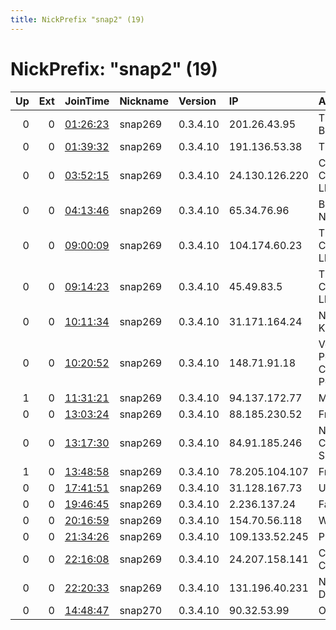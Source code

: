 ```yaml
---
title: NickPrefix "snap2" (19)
---
```


# NickPrefix: "snap2" (19)

|   Up |   Ext | JoinTime                                                                                            | Nickname   | Version   | IP             | AS                                       | CC   |   ORp |   Dirp | OS    | Contact   |   eFamMembers |
|-----:|------:|:----------------------------------------------------------------------------------------------------|:-----------|:----------|:---------------|:-----------------------------------------|:-----|------:|-------:|:------|:----------|--------------:|
|    0 |     0 | [01:26:23](https://metrics.torproject.org/rs.html#details/2210E921A6E7D70D0587F537F2018B5CEF1BD845) | snap269    | 0.3.4.10  | 201.26.43.95   | TELEFu00D4NICA BRASIL S.A                | br   | 36871 |      0 | Linux | None      |             1 |
|    0 |     0 | [01:39:32](https://metrics.torproject.org/rs.html#details/DA8EE1BD0C4A81009F3255166B74BE9CEA2CA58F) | snap269    | 0.3.4.10  | 191.136.53.38  | Tim Celular S.A.                         | br   | 37663 |      0 | Linux | None      |             1 |
|    0 |     0 | [03:52:15](https://metrics.torproject.org/rs.html#details/44374104FA765F04C7E0F31F9D0FEF92E2BEC5C5) | snap269    | 0.3.4.10  | 24.130.126.220 | Comcast Cable Communications, LLC        | us   | 42281 |      0 | Linux | None      |             1 |
|    0 |     0 | [04:13:46](https://metrics.torproject.org/rs.html#details/E8996936DE85D0AA8B2A66774749FD338CF078A7) | snap269    | 0.3.4.10  | 65.34.76.96    | BRIGHT HOUSE NETWORKS, LLC               | us   | 35797 |      0 | Linux | None      |             1 |
|    0 |     0 | [09:00:09](https://metrics.torproject.org/rs.html#details/3C3D0220819A2A6A26119983DCD27CDD686F44DE) | snap269    | 0.3.4.10  | 104.174.60.23  | Time Warner Cable Internet LLC           | us   | 45307 |      0 | Linux | None      |             1 |
|    0 |     0 | [09:14:23](https://metrics.torproject.org/rs.html#details/45280EBE424B95F47BBCCB4FBA3A684E87E1127E) | snap269    | 0.3.4.10  | 45.49.83.5     | Time Warner Cable Internet LLC           | us   | 39803 |      0 | Linux | None      |             1 |
|    0 |     0 | [10:11:34](https://metrics.torproject.org/rs.html#details/AD1C585EA0BC41EFDBF5D48E9DC2511C29F9084D) | snap269    | 0.3.4.10  | 31.171.164.24  | Network Kazakhstan LLC                   | kz   | 33163 |      0 | Linux | None      |             1 |
|    0 |     0 | [10:20:52](https://metrics.torproject.org/rs.html#details/C9733CA819817DB69E6366B85A5A73C33BE2C116) | snap269    | 0.3.4.10  | 148.71.91.18   | Vodafone Portugal - Communicacoes Pessoa | pt   | 41863 |      0 | Linux | None      |             1 |
|    1 |     0 | [11:31:21](https://metrics.torproject.org/rs.html#details/06CE4283EB58722D6DDE52E466C291FDABBE58D8) | snap269    | 0.3.4.10  | 94.137.172.77  | Magticom Ltd.                            | ge   | 41173 |      0 | Linux | None      |             1 |
|    0 |     0 | [13:03:24](https://metrics.torproject.org/rs.html#details/DB8E60B0F7CE4719E3558AA305F45A952EB7F87A) | snap269    | 0.3.4.10  | 88.185.230.52  | Free SAS                                 | fr   | 45337 |      0 | Linux | None      |             1 |
|    0 |     0 | [13:17:30](https://metrics.torproject.org/rs.html#details/D862C6148BEF63EA13A01F85A33A320C9A0E0F14) | snap269    | 0.3.4.10  | 84.91.185.246  | Nowo Communications, S.A.                | pt   | 43911 |      0 | Linux | None      |             1 |
|    1 |     0 | [13:48:58](https://metrics.torproject.org/rs.html#details/F3C9612F94EADB6772828427569610F893A75E5E) | snap269    | 0.3.4.10  | 78.205.104.107 | Free SAS                                 | fr   | 37305 |      0 | Linux | None      |             1 |
|    0 |     0 | [17:41:51](https://metrics.torproject.org/rs.html#details/A477CC3E774A7EA5365D4E32F029EDF6AE6BD707) | snap269    | 0.3.4.10  | 31.128.167.73  | UACITY Ltd.                              | ua   | 37057 |      0 | Linux | None      |             1 |
|    0 |     0 | [19:46:45](https://metrics.torproject.org/rs.html#details/8BF020AD8106F986AE32751ECFD91EA02FB8774F) | snap269    | 0.3.4.10  | 2.236.137.24   | Fastweb                                  | it   | 34285 |      0 | Linux | None      |             1 |
|    0 |     0 | [20:16:59](https://metrics.torproject.org/rs.html#details/83529E2A13755E9EFF19BC49D615B67B7DDDF095) | snap269    | 0.3.4.10  | 154.70.56.118  | WANANCHI                                 | ke   | 35881 |      0 | Linux | None      |             1 |
|    0 |     0 | [21:34:26](https://metrics.torproject.org/rs.html#details/77A559ECF0700AAFFAD663A0B10D48575420643A) | snap269    | 0.3.4.10  | 109.133.52.245 | Proximus NV                              | be   | 42407 |      0 | Linux | None      |             1 |
|    0 |     0 | [22:16:08](https://metrics.torproject.org/rs.html#details/DEE22AF0C2C7E602DD6976167023BB7C137D7255) | snap269    | 0.3.4.10  | 24.207.158.141 | Charter Communications                   | us   | 37057 |      0 | Linux | None      |             1 |
|    0 |     0 | [22:20:33](https://metrics.torproject.org/rs.html#details/1722B3243F144C5CFB548A79580F2DF96217446F) | snap269    | 0.3.4.10  | 131.196.40.231 | NOVANET DIGITAL                          | br   | 45161 |      0 | Linux | None      |             1 |
|    0 |     0 | [14:48:47](https://metrics.torproject.org/rs.html#details/C638B478815C4CAD5CAF5C0302774B7F20A1D2CB) | snap270    | 0.3.4.10  | 90.32.53.99    | Orange                                   | fr   | 34217 |      0 | Linux | None      |             1 |
